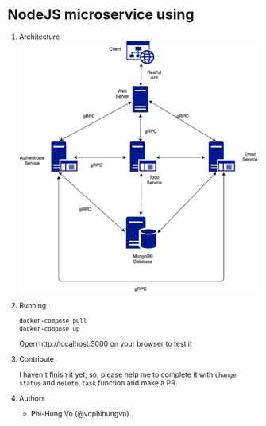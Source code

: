 # NodeJS microservice using 

1. Architecture
    ![Architecture](./Architecture.png)   

2. Running
    ``` shell
    docker-compose pull
    docker-compose up
    ```

    Open http://localhost:3000 on your browser to test it
3. Contribute
    
    I haven't finish it yet, so, please help me to complete it with `change status` and `delete task` function and make a PR.

4. Authors

    - Phi-Hung Vo (@vophihungvn)